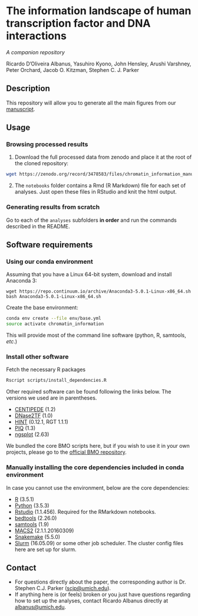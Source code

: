 # The information landscape of human transcription factor and DNA interactions
_A companion repository_

Ricardo D’Oliveira Albanus, Yasuhiro Kyono, John Hensley, Arushi Varshney, Peter Orchard, Jacob O. Kitzman, Stephen C. J. Parker

## Description
This repository will allow you to generate all the main figures from our [manuscript](https://www.biorxiv.org/content/10.1101/777532v2).

## Usage
### Browsing processed results
1. Download the full processed data from zenodo and place it at the root of the cloned repository:
```sh
wget https://zenodo.org/record/3478583/files/chromatin_information_manuscript_data.tar.gz
```
2. The `notebooks` folder contains a Rmd (R Markdown) file for each set of analyses. Just open these files in RStudio and knit the html output.

### Generating results from scratch
Go to each of the `analyses` subfolders **in order** and run the commands described in the README.

## Software requirements
### Using our conda environment
Assuming that you have a Linux 64-bit system, download and install Anaconda 3:
```
wget https://repo.continuum.io/archive/Anaconda3-5.0.1-Linux-x86_64.sh
bash Anaconda3-5.0.1-Linux-x86_64.sh
```
Create the base environment:
```sh
conda env create --file env/base.yml
source activate chromatin_information
```
This will provide most of the command line software (python, R, samtools, *etc*.)

### Install other software
Fetch the necessary R packages
```sh
Rscript scripts/install_dependencies.R
```
Other required software can be found following the links below. The versions we used are in parentheses.
* [CENTIPEDE](http://centipede.uchicago.edu) (1.2)
* [DNase2TF](https://sourceforge.net/projects/dnase2tfr) (1.0)
* [HINT](http://www.regulatory-genomics.org/hint) (0.12.1, RGT 1.1.1)
* [PIQ](http://piq.csail.mit.edu) (1.3)
* [ngsplot](https://github.com/shenlab-sinai/ngsplot) (2.63)

We bundled the core BMO scripts here, but if you wish to use it in your own projects, please go to the [official BMO repository](https://github.com/ParkerLab/BMO).

### Manually installing the core dependencies included in conda environment
In case you cannot use the environment, below are the core dependencies:
* [R](https://www.r-project.org) (3.5.1)
* [Python](https://www.python.org) (3.5.3)
* [Rstudio](https://www.rstudio.com) (1.1.456). Required for the RMarkdown notebooks. 
* [bedtools](https://bedtools.readthedocs.io/en/latest/content/installation.html) (2.26.0)
* [samtools](http://samtools.sourceforge.net) (1.9)
* [MACS2](https://github.com/taoliu/MACS) (2.1.1.20160309)
* [Snakemake](https://snakemake.readthedocs.io/en/stable/) (5.5.0)
* [Slurm](https://slurm.schedmd.com) (16.05.09) or some other job scheduler. The cluster config files here are set up for slurm.


## Contact
* For questions directly about the paper, the corresponding author is Dr. Stephen C.J. Parker (scjp@umich.edu).
* If anything here is (or feels) broken or you just have questions regarding how to set up the analyses, contact Ricardo Albanus directly at albanus@umich.edu.
